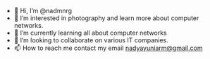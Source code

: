 - 👋 Hi, I’m @nadmnrg
- 👀 I’m interested in photography and learn more about computer networks.
- 🌱 I’m currently learning all about computer networks
- 💞️ I’m looking to collaborate on various IT companies.
- 📫 How to reach me contact my email nadyayuniarm@gmail.com

<!---
nadmnrg/nadmnrg is a ✨ special ✨ repository because its `README.md` (this file) appears on your GitHub profile.
You can click the Preview link to take a look at your changes.
--->
